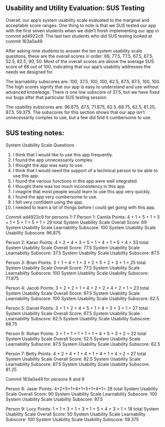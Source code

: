 ## Usability and Utility Evaluation: SUS Testing

Overall, our app’s system usability scale evaluated to the marginal and acceptable score ranges. One thing to note is that we SUS tested our app with the first seven students when we didn’t finish implementing our app in commit ad4922c9. The last two students who did SUS testing looked at commit 163a0a49. 

After asking nine students to answer the ten system usability scale questions, these are the overall scores in order: 69, 77.5, 77.5, 67.5, 67.5, 52.5, 82.5, 90, 50. Most of the overall scores are above the average SUS score of 68 out of 100, indicating that our app’s usability addresses the needs we designed for. 

The learnability subscores are: 100, 37.5, 100, 100, 62.5, 87.5, 87.5, 100, 100. The high scores signify that our app is easy to understand and use without advanced knowledge. There is one low subscore of 37.5, but we have fixed our bugs after that particular SUS testing session.

The usability subscores are: 96.875, 87.5, 71.875, 62.5, 68.75, 62.5, 81.25, 87.5, ​​59.375. The subscores for this section shows that our app isn’t unnecessarily complex to use, but a few did find it cumbersome to use. 


## SUS testing notes:

System Usability Scale Questions

1. I think that I would like to use this app frequently.
2. I found the app unnecessarily complex.
3. I thought the app was easy to use.
4. I think that I would need the support of a technical person to be able to use this app.
5. I found the various functions in this app were well integrated.
6. I thought there was too much inconsistency in this app
7. I imagine that most people would learn to use this app very quickly.
8. I found the app very cumbersome to use.
9. I felt very confident using the app.
10. I needed to learn a lot of things before I could get going with this app.

Commit ad4922c9 for persons 1-7
Person 1: Camila
Points: 4 + 1 + 5 + 1 + 5  + 1 + 5 + 1 + 5 + 1 = 29 total
System Usability Scale Overall Score: 69
System Usability Scale Learnability Subscore: 100
System Usability Scale Usability Subscore: 96.875

Person 2: Karan
Points: 4 + 2 + 4 + 3 + 5 + 1 + 4 + 1 + 5 + 4 = 33 total
System Usability Scale Overall Score: 77.5
System Usability Scale Learnability Subscore: 37.5
System Usability Scale Usability Subscore: 87.5

Person 3: Brian
Points: 3 + 1 + 4 + 1 + 3 + 2 + 5 + 2 + 3 + 1 = 25 total
System Usability Scale Overall Score: 77.5
System Usability Scale Learnability Subscore: 100
System Usability Scale Usability Subscore: 71.875

Person 4: Jacob
Points: 3 + 2 + 2 + 1 + 4 + 2 + 2 + 4 + 2 + 1 = 23 total
System Usability Scale Overall Score: 67.5
System Usability Scale Learnability Subscore: 100
System Usability Scale Usability Subscore: 62.5

Person 5: Daniel
Points: 3 + 1 + 2 + 4 + 5 + 1 + 4 + 3 + 3 + 1 = 27 total
System Usability Scale Overall Score: 67.5
System Usability Scale Learnability Subscore: 62.5
System Usability Scale Usability Subscore: 68.75

Person 6: Rohan
Points: 3 + 1 + 1 + 1 + 1 + 1 + 4 + 5 + 3 + 2 = 22 total
System Usability Scale Overall Score: 52.5
System Usability Scale Learnability Subscore: 87.5
System Usability Scale Usability Subscore: 62.5

Person 7: Betty
Points: 4 + 2 + 4 + 1 + 4 + 1 + 4 + 1 + 4 + 2 = 27 total
System Usability Scale Overall Score: 82.5
System Usability Scale Learnability Subscore: 87.5
System Usability Scale Usability Subscore: 81.25


Commit 163a0a49 for persons 8 and 9

Person 8: Jaser
Points: 4+2+5+1+4+1+5+1+4+1= 28 total
System Usability Scale Overall Score: 90
System Usability Scale Learnability Subscore: 100
System Usability Scale Usability Subscore: 87.5

Person 9: Lucy
Points: 1 + 1 + 3 + 1 + 3 + 1 + 5 + 4 + 3 + 1 = 18 total
System Usability Scale Overall Score: 50
System Usability Scale Learnability Subscore: 100
System Usability Scale Usability Subscore: 59.375

